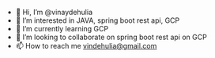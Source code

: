 - 👋 Hi, I’m @vinaydehulia
- 👀 I’m interested in JAVA, spring boot rest api, GCP
- 🌱 I’m currently learning GCP
- 💞️ I’m looking to collaborate on spring boot rest api on GCP
- 📫 How to reach me vindehulia@gmail.com

<!---
vinaydehulia/vinaydehulia is a ✨ special ✨ repository because its `README.md` (this file) appears on your GitHub profile.
You can click the Preview link to take a look at your changes.
--->
